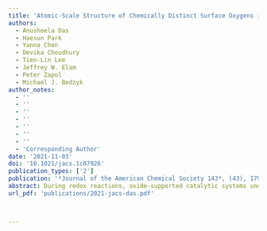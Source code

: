 ```yaml
---
title: 'Atomic-Scale Structure of Chemically Distinct Surface Oxygens in Redox Reactions'
authors:
  - Anusheela Das
  - Haesun Park
  - Yanna Chen
  - Devika Choudhury
  - Tien-Lin Lee
  - Jeffrey W. Elam
  - Peter Zapol
  - Michael J. Bedzyk
author_notes:
  - ''
  - ''
  - ''
  - ''
  - ''
  - ''
  - ''
  - 'Corresponding Author'
date: '2021-11-03'
doi: '10.1021/jacs.1c07926'
publication_types: ['2']
publication: '*Journal of the American Chemical Society 143*, (43), 17937-17941 (2021)'
abstract: During redox reactions, oxide-supported catalytic systems undergo structural and chemical changes. Improving subsequent catalytic properties requires an understanding of the atomic-scale structure with chemical state specificity under reaction conditions. For the case of 1/2 monolayer vanadia on α-TiO2(110), we use X-ray standing wave (XSW) excited X-ray photoelectron spectroscopy to follow the redox induced atomic positional and chemical state changes of this interface. While the resulting XSW 3D composite atomic maps include the Ti and O substrate atoms and V surface atoms, our focus in this report is on the previously unseen surface oxygen species with comparison to density functional theory predictions.
url_pdf: 'publications/2021-jacs-das.pdf'



---
```

